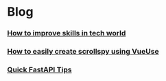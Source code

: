 # Blog

### [How to improve skills in tech world](/blog/how-to-improve-skills-in-tech-world.md)

### [How to easily create scrollspy using VueUse](/blog/how-to-easily-create-scrollspy-using-vueuse.md)

### [Quick FastAPI Tips](/blog/quick-fastapi-tips.md)
